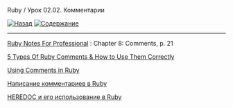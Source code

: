 Ruby / Урок 02.02. Комментарии

[![Назад](https://img.shields.io/badge/-%D0%9D%D0%B0%D0%B7%D0%B0%D0%B4-brightgreen)](3.Задание.md)
[![Содержание](https://img.shields.io/badge/-%D0%A1%D0%BE%D0%B4%D0%B5%D1%80%D0%B6%D0%B0%D0%BD%D0%B8%D0%B5-purple)](README.md)

***

[Ruby Notes For Professional](https://goalkicker.com/RubyBook/) : Chapter 8: Comments, p. 21

[5 Types Of Ruby Comments & How to Use Them Correctly](https://www.rubyguides.com/2019/02/ruby-comments-explained/)

[Using Comments in Ruby](https://www.thoughtco.com/commenting-ruby-code-2908193)

[Написание комментариев в Ruby](https://www.8host.com/blog/napisanie-kommentariev-v-ruby/)

[HEREDOC и его использование в Ruby](https://theglitchy.com/n/heredoc-i-ego-ispolzovanie-v-ruby)